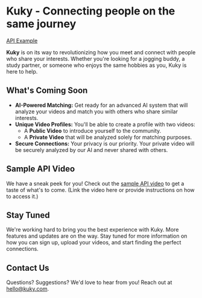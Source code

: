 # Kuky - Connecting people on the same journey

[API Example](https://youtu.be/9QAZYWDjVDA?si=R7-7cJyHQSWOACB8)

**Kuky** is on its way to revolutionizing how you meet and connect with people who share your interests. Whether you're looking for a jogging buddy, a study partner, or someone who enjoys the same hobbies as you, Kuky is here to help.

## What's Coming Soon

- **AI-Powered Matching:** Get ready for an advanced AI system that will analyze your videos and match you with others who share similar interests.
- **Unique Video Profiles:** You'll be able to create a profile with two videos:
  - A **Public Video** to introduce yourself to the community.
  - A **Private Video** that will be analyzed solely for matching purposes.
- **Secure Connections:** Your privacy is our priority. Your private video will be securely analyzed by our AI and never shared with others.

## Sample API Video

We have a sneak peek for you! Check out the [sample API video](#) to get a taste of what's to come. (Link the video here or provide instructions on how to access it.)

## Stay Tuned

We're working hard to bring you the best experience with Kuky. More features and updates are on the way. Stay tuned for more information on how you can sign up, upload your videos, and start finding the perfect connections.

## Contact Us

Questions? Suggestions? We'd love to hear from you! Reach out at hello@kuky.com.
